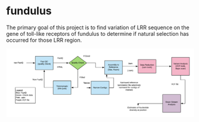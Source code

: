 # fundulus
The primary goal of this project is to find variation of LRR sequence on the gene of toll-like receptors of fundulus to determine if natural selection has occurred for those LRR region. 

![Screenshot](https://github.com/yunzhang77/fundulus/blob/master/Materials/Bioinformatics%20Pipeline.png)
